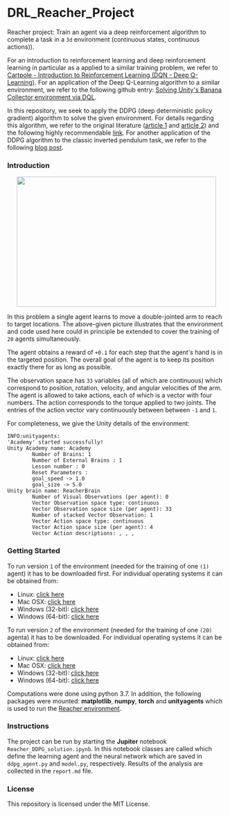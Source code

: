 # DRL_Reacher_Project
Reacher project: Train an agent via a deep reinforcement algorithm to complete a task in a `3d` environment (continuous states, continuous actions)). 

For an introduction to reinforcement learning and deep reinforcement learning in particular as a applied to a similar training problem, we refer to [Cartpole - Introduction to Reinforcement Learning (DQN - Deep Q-Learning)](https://towardsdatascience.com/cartpole-introduction-to-reinforcement-learning-ed0eb5b58288). For an application of the Deep Q-Learning algorithm to a similar environment, we refer to the following github entry: [Solving Unity's Banana Collector environment via DQL](https://github.com/andreaspts/DRL_Navigation_Project).

In this repository, we seek to apply the DDPG (deep deterministic policy gradient) algorithm to solve the given environment. For details regarding this algorithm, we refer to the original literature ([article 1](http://proceedings.mlr.press/v32/silver14.pdf) and [article 2](https://arxiv.org/abs/1509.02971)) and the following highly recommendable [link](https://spinningup.openai.com/en/latest/algorithms/ddpg.html). For another application of the DDPG algorithm to the classic inverted pendulum task, we refer to the following [blog post](https://towardsdatascience.com/deep-deterministic-policy-gradients-explained-2d94655a9b7b).

### Introduction

<p align="center">
  <img width="460" height="300" src="reacher.jpeg">
</p>

In this problem a single agent learns to move a double-jointed arm to reach to target locations. The above-given picture illustrates that the environment and code used here could in principle be extended to cover the training of `20` agents simultaneously.

The agent obtains a reward of `+0.1` for each step that the agent's hand is in the targeted position. The overall goal of the agent is to keep its position exactly there for as long as possible.

The observation space has `33` variables (all of which are continuous) which correspond to position, rotation, velocity, and angular velocities of the arm. The agent is allowed to take actions, each of which is a vector with four numbers. The action corresponds to the torque applied to two joints. The entries of the action vector vary continuously between between `-1` and `1`.

For completeness, we give the Unity details of the environment:

```
INFO:unityagents:
'Academy' started successfully!
Unity Academy name: Academy
        Number of Brains: 1
        Number of External Brains : 1
        Lesson number : 0
        Reset Parameters :
		goal_speed -> 1.0
		goal_size -> 5.0
Unity brain name: ReacherBrain
        Number of Visual Observations (per agent): 0
        Vector Observation space type: continuous
        Vector Observation space size (per agent): 33
        Number of stacked Vector Observation: 1
        Vector Action space type: continuous
        Vector Action space size (per agent): 4
        Vector Action descriptions: , , , 
```
### Getting Started

To run version `1` of the environment (needed for the training of one `(1)` agent) it has to be downloaded first. For individual operating systems it can be obtained from:
* Linux: [click here](https://s3-us-west-1.amazonaws.com/udacity-drlnd/P2/Reacher/one_agent/Reacher_Linux.zip)
* Mac OSX: [click here](https://s3-us-west-1.amazonaws.com/udacity-drlnd/P2/Reacher/one_agent/Reacher.app.zip)
* Windows (32-bit): [click here](https://s3-us-west-1.amazonaws.com/udacity-drlnd/P2/Reacher/one_agent/Reacher_Windows_x86.zip)
* Windows (64-bit): [click here](https://s3-us-west-1.amazonaws.com/udacity-drlnd/P2/Reacher/one_agent/Reacher_Windows_x86_64.zip)

To run version `2` of the environment (needed for the training of one `(20)` agenta) it has to be downloaded. For individual operating systems it can be obtained from:
* Linux: [click here](https://s3-us-west-1.amazonaws.com/udacity-drlnd/P2/Reacher/Reacher_Linux.zip)
* Mac OSX: [click here](https://s3-us-west-1.amazonaws.com/udacity-drlnd/P2/Reacher/Reacher.app.zip)
* Windows (32-bit): [click here](https://s3-us-west-1.amazonaws.com/udacity-drlnd/P2/Reacher/Reacher_Windows_x86.zip)
* Windows (64-bit): [click here](https://s3-us-west-1.amazonaws.com/udacity-drlnd/P2/Reacher/Reacher_Windows_x86_64.zip)

Computations were done using python 3.7. In addition, the following packages were mounted: **matplotlib**, **numpy**, **torch** and **unityagents** which is used to run the [Reacher environment](https://github.com/Unity-Technologies/ml-agents/blob/master/docs/Learning-Environment-Examples.md#reacher).

### Instructions

The project can be run by starting the **Jupiter** notebook `Reacher_DDPG_solution.ipynb`. In this notebook classes are called which define the learning agent and the neural network which are saved in `ddpg_agent.py` and `model.py`, respectively. Results of the analysis are collected in the `report.md` file.

### License
This repository is licensed under the MIT License.
